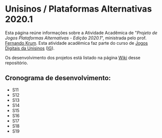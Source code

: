 # Unisinos / Plataformas Alternativas 2020.1

Esta página reúne informações sobre a Atividade Acadêmica de "_Projeto de Jogos Plataformas Alternativas - Edição 2020.1_", ministrada pelo prof. [Fernando Krum](http://www.ferkrum.com). 
Esta atividade acadêmica faz parte do curso de [Jogos Digitais da Unisinos](https://www.unisinos.br/vestibular/curso/jogos-digitais/porto-alegre) ([IG](https://www.instagram.com/jogosdigitaisunisinos/)). 


Os desenvolvimento dos projetos está listado na página [Wiki](https://github.com/ferkrum/plat.alt.2020.1/wiki) desse repositório.


## Cronograma de desenvolvimento:
* S11
* S12
* S13
* S14
* S15
* S16
* S17
* S18
* S19


